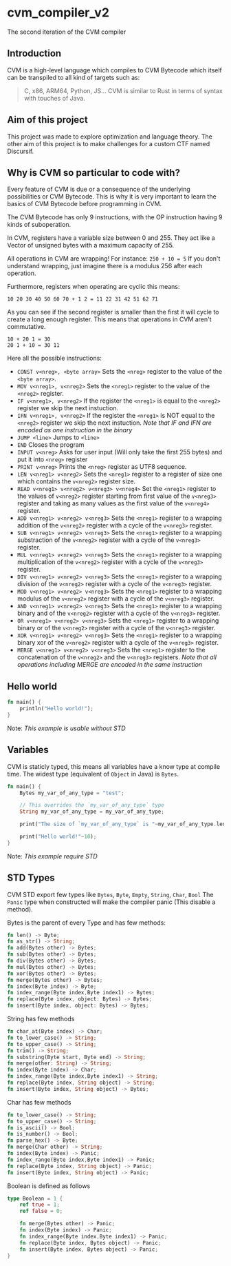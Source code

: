 # cvm_compiler_v2
 The second iteration of the CVM compiler
## Introduction
CVM is a high-level language which compiles to CVM Bytecode which itself can be transpiled to all kind of targets such as:
 > C, x86, ARM64, Python, JS...
CVM is similar to Rust in terms of syntax with touches of Java.

## Aim of this project
This project was made to explore optimization and language theory.
The other aim of this project is to make challenges for a custom CTF named Discursif.

## Why is CVM so particular to code with?
Every feature of CVM is due or a consequence of the underlying possibilities or CVM Bytecode.
This is why it is very important to learn the basics of CVM Bytecode before programming in CVM.

The CVM Bytecode has only 9 instructions, with the OP instruction having 9 kinds of suboperation.

In CVM, registers have a variable size between 0 and 255. They act like a Vector of unsigned bytes with a maximum capacity of 255.

All operations in CVM are wrapping!
For instance: `250 + 10 = 5`
If you don't understand wrapping, just imagine there is a modulus 256 after each operation.

Furthermore, registers when operating are cyclic this means:
```
10 20 30 40 50 60 70 + 1 2 = 11 22 31 42 51 62 71
```
As you can see if the second register is smaller than the first it will cycle to create a long enough register.
This means that operations in CVM aren't commutative.
```
10 + 20 1 = 30
20 1 + 10 = 30 11
```

Here all the possible instructions:
 - `CONST v<nreg>, <byte array>` Sets the `<nreg>` register to the value of the `<byte array>`.
 - `MOV v<nreg1>, v<nreg2>` Sets the `<nreg1>` register to the value of the `<nreg2>` register.
 - `IF v<nreg1>, v<nreg2>` If the register the `<nreg1>` is equal to the `<nreg2>` register we skip the next instuction.
 - `IFN v<nreg1>, v<nreg2>` If the register the `<nreg1>` is NOT equal to the `<nreg2>` register we skip the next instuction.
*Note that IF and IFN are encoded as one instruction in the binary*
 - `JUMP <line>` Jumps to `<line>`
 - `END` Closes the program
 - `INPUT v<nreg>` Asks for user input (Will only take the first 255 bytes) and put it into `<nreg>` register
 - `PRINT v<nreg>` Prints the `<nreg>` register as UTF8 sequence.
 - `LEN v<nreg1> v<nreg2>` Sets the `<nreg1>` register to a register of size one which contains the `v<nreg2>` register size.
 - `READ v<nreg1> v<nreg2> v<nreg3> v<nreg4>` Set the `<nreg1>` register to the values of `v<nreg2>` register starting from first value of the `v<nreg3>` register and taking as many values as the first value of the `v<nreg4>` register.
 - `ADD v<nreg1> v<nreg2> v<nreg3>` Sets the `<nreg1>` register to a wrapping addition of the `v<nreg2>` register with a cycle of the `v<nreg3>` register.
 - `SUB v<nreg1> v<nreg2> v<nreg3>` Sets the `<nreg1>` register to a wrapping substraction of the `v<nreg2>` register with a cycle of the `v<nreg3>` register.
 - `MUL v<nreg1> v<nreg2> v<nreg3>` Sets the `<nreg1>` register to a wrapping multiplication of the `v<nreg2>` register with a cycle of the `v<nreg3>` register.
 - `DIV v<nreg1> v<nreg2> v<nreg3>` Sets the `<nreg1>` register to a wrapping division of the `v<nreg2>` register with a cycle of the `v<nreg3>` register.
 - `MOD v<nreg1> v<nreg2> v<nreg3>` Sets the `<nreg1>` register to a wrapping modulus of the `v<nreg2>` register with a cycle of the `v<nreg3>` register.
 - `AND v<nreg1> v<nreg2> v<nreg3>` Sets the `<nreg1>` register to a wrapping binary and of the `v<nreg2>` register with a cycle of the `v<nreg3>` register.
 - `OR v<nreg1> v<nreg2> v<nreg3>` Sets the `<nreg1>` register to a wrapping binary or of the `v<nreg2>` register with a cycle of the `v<nreg3>` register.
 - `XOR v<nreg1> v<nreg2> v<nreg3>` Sets the `<nreg1>` register to a wrapping binary xor of the `v<nreg2>` register with a cycle of the `v<nreg3>` register.
 - `MERGE v<nreg1> v<nreg2> v<nreg3>` Sets the `<nreg1>` register to the concatenation of the `v<nreg2>` and the `v<nreg3>` registers.
*Note that all operations including MERGE are encoded in the same instruction*



## Hello world
```rust
fn main() {
    println("Hello world!");
}
```

Note: *This example is usable without STD*
## Variables
CVM is staticly typed, this means all variables have a know type at compile time.
The widest type (equivalent of `Object` in Java) is `Bytes`.
```rust
fn main() {
    Bytes my_var_of_any_type = "test";

    // This overrides the `my_var_of_any_type` type
    String my_var_of_any_type = my_var_of_any_type;

    print("The size of `my_var_of_any_type` is "~my_var_of_any_type.len().as_str()~10);

    print("Hello world!"~10);
}
```
Note: *This example require STD*

## STD Types
CVM STD export few types like `Bytes`, `Byte`, `Empty`, `String`, `Char`, `Bool`
The `Panic` type when constructed will make the compiler panic (This disable a method).

Bytes is the parent of every Type and has few methods:
```rust 
fn len() -> Byte;
fn as_str() -> String;
fn add(Bytes other) -> Bytes;
fn sub(Bytes other) -> Bytes;
fn div(Bytes other) -> Bytes;
fn mul(Bytes other) -> Bytes;
fn xor(Bytes other) -> Bytes;
fn merge(Bytes other) -> Bytes;
fn index(Byte index) -> Byte;
fn index_range(Byte index,Byte index1) -> Bytes;
fn replace(Byte index, object: Bytes) -> Bytes;
fn insert(Byte index, object: Bytes) -> Bytes;
```

String has few methods
```rust
fn char_at(Byte index) -> Char;
fn to_lower_case() -> String;
fn to_upper_case() -> String;
fn trim() -> String;
fn substring(Byte start, Byte end) -> String;
fn merge(other: String) -> String;
fn index(Byte index) -> Char;
fn index_range(Byte index,Byte index1) -> String;
fn replace(Byte index, String object) -> String;
fn insert(Byte index, String object) -> Bytes;
```

Char has few methods
```rust
fn to_lower_case() -> String;
fn to_upper_case() -> String;
fn is_ascii() -> Bool;
fn is_number() -> Bool;
fn parse_hex() -> Byte;
fn merge(Char other) -> String;
fn index(Byte index) -> Panic;
fn index_range(Byte index,Byte index1) -> Panic;
fn replace(Byte index, String object) -> Panic;
fn insert(Byte index, String object) -> Panic;
```

Boolean is defined as follows
```rust
type Boolean = 1 {
    ref true = 1;
    ref false = 0;

    fn merge(Bytes other) -> Panic;
    fn index(Byte index) -> Panic;
    fn index_range(Byte index,Byte index1) -> Panic;
    fn replace(Byte index, Bytes object) -> Panic;
    fn insert(Byte index, Bytes object) -> Panic;
}
```
